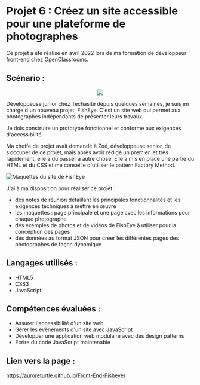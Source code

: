 # Projet 6 : Créez un site accessible pour une plateforme de photographes
Ce projet a été réalisé en avril 2022 lors de ma formation de développeur front-end chez OpenClassrooms.

## Scénario :
<p align="center">
  <img src="assets/images/logo.png">
</p>

Développeuse junior chez Techasite depuis quelques semaines, je suis en charge d'un nouveau projet, FishEye. C'est un site web qui permet aux photographes indépendants de présenter leurs travaux. 

Je dois construire un prototype fonctionnel et conforme aux exigences d'accessibilité.

Ma cheffe de projet avait demandé à Zoé, développeuse senior, de s’occuper de ce projet, mais après avoir rédigé un premier jet très rapidement, elle a dû passer à autre chose. Elle a mis en place une partie du HTML et du CSS et me conseille d'utiliser le pattern Factory Method.

![Maquettes du site de FishEye](https://user.oc-static.com/upload/2020/08/18/15977571210897_image2.png)

J'ai à ma disposition pour réaliser ce projet :
* des notes de réunion détaillant les principales fonctionnalités et les exigences techniques à mettre en œuvre
* les maquettes : page principale et une page avec les informations pour chaque photographe
* des exemples de photos et de vidéos de FishEye à utiliser pour la conception des pages
* des données au format JSON pour créer les différentes pages des photographes de façon dynamique


## Langages utilisés :
* HTML5
* CSS3
* JavaScript


## Compétences évaluées :
* Assurer l'accessibilité d'un site web
* Gérer les évènements d'un site avec JavaScript
* Développer une application web modulaire avec des design patterns
* Ecrire du code JavaScript maintenable


## Lien vers la page :
https://auroreturtle.github.io/Front-End-Fisheye/
